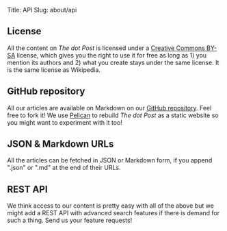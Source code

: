 Title: API
Slug: about/api

<h2>License</h2>
<p>All the content on <em>The dot Post</em> is licensed under a <a href="http://creativecommons.org/licenses/by-sa/4.0/">Creative Commons BY-SA</a> license, which gives you the right to use it for free as long as 1) you mention its authors and 2) what you create stays under the same license. It is the same license as Wikipedia.</p>

<h2>GitHub repository</h2>
<p>All our articles are available on Markdown on our <a href="https://github.com/thedotpost/thedotpost-content">GitHub repository</a>. Feel free to fork it! We use <a href="http://getpelican.com">Pelican</a> to rebuild <em>The dot Post</em> as a static website so you might want to experiment with it too!</p>

<h2>JSON &amp; Markdown URLs</h2>
<p>All the articles can be fetched in JSON or Markdown form, if you append ".json" or ".md" at the end of their URLs.</p>

<h2>REST API</h2>
<p>We think access to our content is pretty easy with all of the above but we might add a REST API with advanced search features if there is demand for such a thing. Send us your feature requests!</p>
